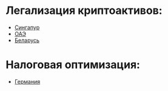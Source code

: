 # Легализация криптоактивов:
* [Сингапур](https://github.com/joobydev/optimize_guides/blob/main/singapore/crypto.md)
* [ОАЭ](https://github.com/joobydev/optimize_guides/blob/main/united_arabic_emirates/crypto.md)
* [Беларусь](https://github.com/joobydev/optimize_guides/blob/main/belarus/crypto.md)

# Налоговая оптимизация:
* [Германия](https://github.com/joobydev/optimize_guides/blob/main/germany/taxes_with_ug.md)
